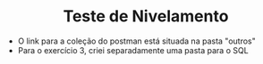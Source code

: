 <h1 align="center"> Teste de Nivelamento </h1>

- O link para a coleção do postman está situada na pasta "outros"
- Para o exercício 3, criei separadamente uma pasta para o SQL
